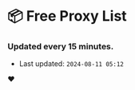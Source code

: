 # :package: Free Proxy List
### Updated every 15 minutes.

- Last updated: `2024-08-11 05:12`

:heart:
